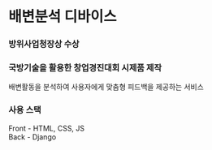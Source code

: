 # 배변분석 디바이스

### 방위사업청장상 수상

### 국방기술을 활용한 창업경진대회 시제품 제작
<p>배변활동을 분석하여 사용자에게 맞춤형 피드백을 제공하는 서비스</p>

### 사용 스택
Front - HTML, CSS, JS <br>
Back - Django
